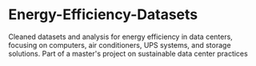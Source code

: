 # Energy-Efficiency-Datasets
Cleaned datasets and analysis for energy efficiency in data centers, focusing on computers, air conditioners, UPS systems, and storage solutions. Part of a master's project on sustainable data center practices
